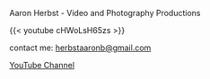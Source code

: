 Aaron Herbst - Video and Photography Productions

{{< youtube cHWoLsH65zs >}}



  contact me: [herbstaaronb@gmail.com](mailto:herbstaaronb@gmail.com)
  
  [YouTube Channel](https://www.youtube.com/@AaronHerbstProductions)
